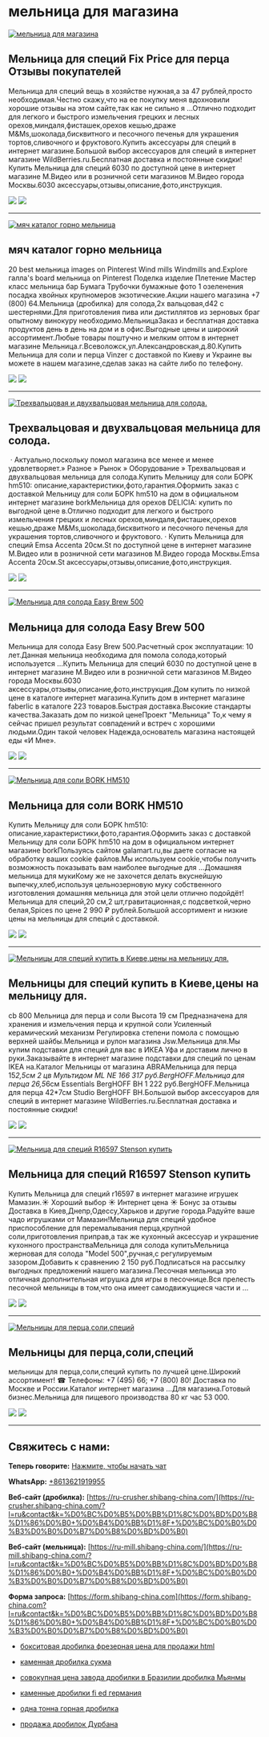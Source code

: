 # мельница для магазина

<a href="https://swt.shibang-china.com/?l=ru&img&k=%D0%BC%D0%B5%D0%BB%D1%8C%D0%BD%D0%B8%D1%86%D0%B0+%D0%B4%D0%BB%D1%8F+%D0%BC%D0%B0%D0%B3%D0%B0%D0%B7%D0%B8%D0%BD%D0%B0" target="_blank">![мельница для магазина](http://static.shibang-china.com/all-800x300/186.jpg)</a>

## Мельница для специй Fix Price для перца Отзывы покупателей
Мельница для специй вещь в хозяйстве нужная,а за 47 рублей,просто необходимая.Честно скажу,что на ее покупку меня вдохновили хорошие отзывы на этом сайте,так как не сильно я …Отлично подходит для легкого и быстрого измельчения грецких и лесных орехов,миндаля,фисташек,орехов кешью,драже M&amp;Ms,шоколада,бисквитного и песочного печенья для украшения тортов,сливочного и фруктового.Купить аксессуары для специй в интернет магазине.Большой выбор аксессуаров для специй в интернет магазине WildBerries.ru.Бесплатная доставка и постоянные скидки!Купить Мельница для специй 6030 по доступной цене в интернет магазине М.Видео или в розничной сети магазинов М.Видео города Москвы.6030 аксессуары,отзывы,описание,фото,инструкция.


<a href="https://whatsapp.shibangsoft.com/WhatsApp.php" target="_blank" title="WhatsApp">![](http://static.shibang-china.com/icon/whatsapp.png)</a> <a href="https://swt.shibang-china.com/?l=ru&icon&k=%D0%BC%D0%B5%D0%BB%D1%8C%D0%BD%D0%B8%D1%86%D0%B0+%D0%B4%D0%BB%D1%8F+%D0%BC%D0%B0%D0%B3%D0%B0%D0%B7%D0%B8%D0%BD%D0%B0" target="_blank">![](http://static.shibang-china.com/icon/chat-ru.png)</a>

---

<a href="https://swt.shibang-china.com/?l=ru&img&k=%D0%BC%D0%B5%D0%BB%D1%8C%D0%BD%D0%B8%D1%86%D0%B0+%D0%B4%D0%BB%D1%8F+%D0%BC%D0%B0%D0%B3%D0%B0%D0%B7%D0%B8%D0%BD%D0%B0" target="_blank">![мяч каталог горно мельница](http://static.shibang-china.com/all-800x300/40.jpg)</a>

## мяч каталог горно мельница
20 best мельница images on Pinterest Wind mills Windmills and.Explore галла's board мельница on Pinterest Поделка изделие Плетение Мастер класс мельница бар Бумага Трубочки бумажные фото 1 озеленения посадка хвойных крупномеров экзотические.Акции нашего магазина +7 (800) 64.Мельница (дробилка) для солода,2х вальцовая,d42 с шестернями.Для приготовления пива или дистиллятов из зерновых браг опытному винокуру необходимо.МельницаЗаказ и бесплатная доставка продуктов день в день на дом и в офис.Выгодные цены и широкий ассортимент.Любые товары поштучно и мелким оптом в интернет магазине Мельница.г.Всеволожск,ул.Александровская,д.80.Купить Мельница для соли и перца Vinzer с доставкой по Киеву и Украине вы можете в нашем магазине,сделав заказ на сайте либо по телефону.


<a href="https://whatsapp.shibangsoft.com/WhatsApp.php" target="_blank" title="WhatsApp">![](http://static.shibang-china.com/icon/whatsapp.png)</a> <a href="https://swt.shibang-china.com/?l=ru&icon&k=%D0%BC%D0%B5%D0%BB%D1%8C%D0%BD%D0%B8%D1%86%D0%B0+%D0%B4%D0%BB%D1%8F+%D0%BC%D0%B0%D0%B3%D0%B0%D0%B7%D0%B8%D0%BD%D0%B0" target="_blank">![](http://static.shibang-china.com/icon/chat-ru.png)</a>

---

<a href="https://swt.shibang-china.com/?l=ru&img&k=%D0%BC%D0%B5%D0%BB%D1%8C%D0%BD%D0%B8%D1%86%D0%B0+%D0%B4%D0%BB%D1%8F+%D0%BC%D0%B0%D0%B3%D0%B0%D0%B7%D0%B8%D0%BD%D0%B0" target="_blank">![Трехвальцовая и двухвальцовая мельница для солода.](http://static.shibang-china.com/all-800x300/1239.jpg)</a>

## Трехвальцовая и двухвальцовая мельница для солода.
&nbsp;&#0183;&#32;Актуально,поскольку помол магазина все менее и менее удовлетворяет.&#187; Разное &#187; Рынок &#187; Оборудование &#187; Трехвальцовая и двухвальцовая мельница для солода.Купить Мельницу для соли БОРК hm510: описание,характеристики,фото,гарантия.Оформить заказ с доставкой Мельницу для соли БОРК hm510 на дом в официальном интернет магазине borkМельница для орехов DELICIA: купить по выгодной цене в.Отлично подходит для легкого и быстрого измельчения грецких и лесных орехов,миндаля,фисташек,орехов кешью,драже M&amp;Ms,шоколада,бисквитного и песочного печенья для украшения тортов,сливочного и фруктового.&nbsp;&#0183;&#32;Купить Мельница для специй Emsa Accenta 20см.St по доступной цене в интернет магазине М.Видео или в розничной сети магазинов М.Видео города Москвы.Emsa Accenta 20см.St аксессуары,отзывы,описание,фото,инструкция.


<a href="https://whatsapp.shibangsoft.com/WhatsApp.php" target="_blank" title="WhatsApp">![](http://static.shibang-china.com/icon/whatsapp.png)</a> <a href="https://swt.shibang-china.com/?l=ru&icon&k=%D0%BC%D0%B5%D0%BB%D1%8C%D0%BD%D0%B8%D1%86%D0%B0+%D0%B4%D0%BB%D1%8F+%D0%BC%D0%B0%D0%B3%D0%B0%D0%B7%D0%B8%D0%BD%D0%B0" target="_blank">![](http://static.shibang-china.com/icon/chat-ru.png)</a>

---

<a href="https://swt.shibang-china.com/?l=ru&img&k=%D0%BC%D0%B5%D0%BB%D1%8C%D0%BD%D0%B8%D1%86%D0%B0+%D0%B4%D0%BB%D1%8F+%D0%BC%D0%B0%D0%B3%D0%B0%D0%B7%D0%B8%D0%BD%D0%B0" target="_blank">![Мельница для солода Easy Brew 500](http://static.shibang-china.com/all-800x300/1482.jpg)</a>

## Мельница для солода Easy Brew 500
Мельница для солода Easy Brew 500.Расчетный срок эксплуатации: 10 лет.Данная мельница необходима для помола солода,который используется …Купить Мельница для специй 6030 по доступной цене в интернет магазине М.Видео или в розничной сети магазинов М.Видео города Москвы.6030 аксессуары,отзывы,описание,фото,инструкция.Дом купить по низкой цене в каталоге интернет магазина.Купить дом в интернет магазине faberlic в каталоге 223 товаров.Быстрая доставка.Высокие стандарты качества.Заказать дом по низкой ценеПроект &quot;Мельница&quot; То,к чему я сейчас пришел результат совпадений и встреч с хорошими людьми.Один такой человек Надежда,основатель магазина настоящей еды &#171;И Мне&#187;.


<a href="https://whatsapp.shibangsoft.com/WhatsApp.php" target="_blank" title="WhatsApp">![](http://static.shibang-china.com/icon/whatsapp.png)</a> <a href="https://swt.shibang-china.com/?l=ru&icon&k=%D0%BC%D0%B5%D0%BB%D1%8C%D0%BD%D0%B8%D1%86%D0%B0+%D0%B4%D0%BB%D1%8F+%D0%BC%D0%B0%D0%B3%D0%B0%D0%B7%D0%B8%D0%BD%D0%B0" target="_blank">![](http://static.shibang-china.com/icon/chat-ru.png)</a>

---

<a href="https://swt.shibang-china.com/?l=ru&img&k=%D0%BC%D0%B5%D0%BB%D1%8C%D0%BD%D0%B8%D1%86%D0%B0+%D0%B4%D0%BB%D1%8F+%D0%BC%D0%B0%D0%B3%D0%B0%D0%B7%D0%B8%D0%BD%D0%B0" target="_blank">![Мельница для соли BORK HM510](http://static.shibang-china.com/all-800x300/1453.jpg)</a>

## Мельница для соли BORK HM510
Купить Мельницу для соли БОРК hm510: описание,характеристики,фото,гарантия.Оформить заказ с доставкой Мельницу для соли БОРК hm510 на дом в официальном интернет магазине borkПользуясь сайтом galamart.ru,вы даете согласие на обработку ваших cookie файлов.Мы используем cookie,чтобы получить возможность показывать вам наиболее выгодные для …Домашняя мельница для мукиКому же не захочется делать вкуснейшую выпечку,хлеб,используя цельнозерновую муку собственного изготовления домашняя мельница для этой цели отлично подойдёт!Мельница для специй,20 см,2 шт,гравитационная,с подсветкой,черно белая,Spices по цене 2 990 ₽ рублей.Большой ассортимент и низкие цены на мельницы для специй с доставкой.


<a href="https://whatsapp.shibangsoft.com/WhatsApp.php" target="_blank" title="WhatsApp">![](http://static.shibang-china.com/icon/whatsapp.png)</a> <a href="https://swt.shibang-china.com/?l=ru&icon&k=%D0%BC%D0%B5%D0%BB%D1%8C%D0%BD%D0%B8%D1%86%D0%B0+%D0%B4%D0%BB%D1%8F+%D0%BC%D0%B0%D0%B3%D0%B0%D0%B7%D0%B8%D0%BD%D0%B0" target="_blank">![](http://static.shibang-china.com/icon/chat-ru.png)</a>

---

<a href="https://swt.shibang-china.com/?l=ru&img&k=%D0%BC%D0%B5%D0%BB%D1%8C%D0%BD%D0%B8%D1%86%D0%B0+%D0%B4%D0%BB%D1%8F+%D0%BC%D0%B0%D0%B3%D0%B0%D0%B7%D0%B8%D0%BD%D0%B0" target="_blank">![Мельницы для специй купить в Киеве,цены на мельницу для.](http://static.shibang-china.com/all-800x300/606.jpg)</a>

## Мельницы для специй купить в Киеве,цены на мельницу для.
cb 800 Мельница для перца и соли Высота 19 см Предназначена для хранения и измельчения перца и крупной соли Усиленный керамический механизм Регулировка степени помола с помощью верхней шайбы.Мельница и рулон магазина Jsw.Мельница для.Мы купим подставки для специй для вас в ИКЕА Уфа и доставим лично в руки.Заказывайте в интернет магазине подставки для специй по ценам IKEA на.Каталог Мельницы от магазина ABRAМельница для перца 15*2,5см 2 цв Мультидом ML NE 166 317 руб.BergHOFF.Мельница для перца 26,5*6см Essentials BergHOFF BH 1 222 руб.BergHOFF.Мельница для перца 42*7см Studio BergHOFF BH.Большой выбор аксессуаров для специй в интернет магазине WildBerries.ru.Бесплатная доставка и постоянные скидки!


<a href="https://whatsapp.shibangsoft.com/WhatsApp.php" target="_blank" title="WhatsApp">![](http://static.shibang-china.com/icon/whatsapp.png)</a> <a href="https://swt.shibang-china.com/?l=ru&icon&k=%D0%BC%D0%B5%D0%BB%D1%8C%D0%BD%D0%B8%D1%86%D0%B0+%D0%B4%D0%BB%D1%8F+%D0%BC%D0%B0%D0%B3%D0%B0%D0%B7%D0%B8%D0%BD%D0%B0" target="_blank">![](http://static.shibang-china.com/icon/chat-ru.png)</a>

---

<a href="https://swt.shibang-china.com/?l=ru&img&k=%D0%BC%D0%B5%D0%BB%D1%8C%D0%BD%D0%B8%D1%86%D0%B0+%D0%B4%D0%BB%D1%8F+%D0%BC%D0%B0%D0%B3%D0%B0%D0%B7%D0%B8%D0%BD%D0%B0" target="_blank">![Мельница для специй R16597 Stenson купить](http://static.shibang-china.com/all-800x300/50.jpg)</a>

## Мельница для специй R16597 Stenson купить
Купить Мельница для специй r16597 в интернет магазине игрушек Мамазин.☀ Хороший выбор ☀ Интернет цена ☀ Бонус за отзывы Доставка в Киев,Днепр,Одессу,Харьков и другие города.Радуйте ваше чадо игрушками от Мамазин!Мельница для специй удобное приспособление для перемалывания перца,крупной соли,приготовления приправ,а так же кухонный аксессуар и украшение кухонного пространстваМельница для солода купитьМельница жерновая для солода &quot;Model 500&quot;,ручная,с регулируемым зазором.Добавить к сравнению 2 150 руб.Подписаться на рассылку выгодных предложений нашего магазина.Песочная мельница это отличная дополнительная игрушка для игры в песочнице.Вся прелесть песочной мельницы в том,что она имеет самодвижущиеся части и …


<a href="https://whatsapp.shibangsoft.com/WhatsApp.php" target="_blank" title="WhatsApp">![](http://static.shibang-china.com/icon/whatsapp.png)</a> <a href="https://swt.shibang-china.com/?l=ru&icon&k=%D0%BC%D0%B5%D0%BB%D1%8C%D0%BD%D0%B8%D1%86%D0%B0+%D0%B4%D0%BB%D1%8F+%D0%BC%D0%B0%D0%B3%D0%B0%D0%B7%D0%B8%D0%BD%D0%B0" target="_blank">![](http://static.shibang-china.com/icon/chat-ru.png)</a>

---

<a href="https://swt.shibang-china.com/?l=ru&img&k=%D0%BC%D0%B5%D0%BB%D1%8C%D0%BD%D0%B8%D1%86%D0%B0+%D0%B4%D0%BB%D1%8F+%D0%BC%D0%B0%D0%B3%D0%B0%D0%B7%D0%B8%D0%BD%D0%B0" target="_blank">![Мельницы для перца,соли,специй](http://static.shibang-china.com/all-800x300/1040.jpg)</a>

## Мельницы для перца,соли,специй
мельницы для перца,соли,специй купить по лучшей цене.Широкий ассортимент! ☎ Телефоны: +7 (495) 66; +7 (800) 80! Доставка по Москве и России.Каталог интернет магазина …Для магазина.Готовый бизнес.Мельница для пищевого производства 80 кг час 53 000.

<a href="https://whatsapp.shibangsoft.com/WhatsApp.php" target="_blank" title="WhatsApp">![](http://static.shibang-china.com/icon/whatsapp.png)</a> <a href="https://swt.shibang-china.com/?l=ru&icon&k=%D0%BC%D0%B5%D0%BB%D1%8C%D0%BD%D0%B8%D1%86%D0%B0+%D0%B4%D0%BB%D1%8F+%D0%BC%D0%B0%D0%B3%D0%B0%D0%B7%D0%B8%D0%BD%D0%B0" target="_blank">![](http://static.shibang-china.com/icon/chat-ru.png)</a>

---
## Свяжитесь с нами:

**Теперь говорите:** [Нажмите, чтобы начать чат](https://swt.shibang-china.com?l=ru&contact&k=%D0%BC%D0%B5%D0%BB%D1%8C%D0%BD%D0%B8%D1%86%D0%B0+%D0%B4%D0%BB%D1%8F+%D0%BC%D0%B0%D0%B3%D0%B0%D0%B7%D0%B8%D0%BD%D0%B0)

**WhatsApp:**  [+8613621919955](https://whatsapp.shibangsoft.com/WhatsApp.php)

**Веб-сайт (дробилка):** [https://ru-crusher.shibang-china.com/](https://ru-crusher.shibang-china.com/?l=ru&contact&k=%D0%BC%D0%B5%D0%BB%D1%8C%D0%BD%D0%B8%D1%86%D0%B0+%D0%B4%D0%BB%D1%8F+%D0%BC%D0%B0%D0%B3%D0%B0%D0%B7%D0%B8%D0%BD%D0%B0)

**Веб-сайт (мельница):** [https://ru-mill.shibang-china.com/](https://ru-mill.shibang-china.com/?l=ru&contact&k=%D0%BC%D0%B5%D0%BB%D1%8C%D0%BD%D0%B8%D1%86%D0%B0+%D0%B4%D0%BB%D1%8F+%D0%BC%D0%B0%D0%B3%D0%B0%D0%B7%D0%B8%D0%BD%D0%B0)

**Форма запроса:** [https://form.shibang-china.com](https://form.shibang-china.com?l=ru&contact&k=%D0%BC%D0%B5%D0%BB%D1%8C%D0%BD%D0%B8%D1%86%D0%B0+%D0%B4%D0%BB%D1%8F+%D0%BC%D0%B0%D0%B3%D0%B0%D0%B7%D0%B8%D0%BD%D0%B0)

* [бокситовая дробилка фрезерная цена для продажи html](../125/%D0%B1%D0%BE%D0%BA%D1%81%D0%B8%D1%82%D0%BE%D0%B2%D0%B0%D1%8F%20%D0%B4%D1%80%D0%BE%D0%B1%D0%B8%D0%BB%D0%BA%D0%B0%20%D1%84%D1%80%D0%B5%D0%B7%D0%B5%D1%80%D0%BD%D0%B0%D1%8F%20%D1%86%D0%B5%D0%BD%D0%B0%20%D0%B4%D0%BB%D1%8F%20%D0%BF%D1%80%D0%BE%D0%B4%D0%B0%D0%B6%D0%B8%20html.md)

* [каменная дробилка сукма](../122/%D0%BA%D0%B0%D0%BC%D0%B5%D0%BD%D0%BD%D0%B0%D1%8F%20%D0%B4%D1%80%D0%BE%D0%B1%D0%B8%D0%BB%D0%BA%D0%B0%20%D1%81%D1%83%D0%BA%D0%BC%D0%B0.md)

* [совокупная цена завода дробилки в Бразилии дробилка Мьянмы](../123/%D1%81%D0%BE%D0%B2%D0%BE%D0%BA%D1%83%D0%BF%D0%BD%D0%B0%D1%8F%20%D1%86%D0%B5%D0%BD%D0%B0%20%D0%B7%D0%B0%D0%B2%D0%BE%D0%B4%D0%B0%20%D0%B4%D1%80%D0%BE%D0%B1%D0%B8%D0%BB%D0%BA%D0%B8%20%D0%B2%20%D0%91%D1%80%D0%B0%D0%B7%D0%B8%D0%BB%D0%B8%D0%B8%20%D0%B4%D1%80%D0%BE%D0%B1%D0%B8%D0%BB%D0%BA%D0%B0%20%D0%9C%D1%8C%D1%8F%D0%BD%D0%BC%D1%8B.md)

* [каменные дробилки fi ed германия](../122/%D0%BA%D0%B0%D0%BC%D0%B5%D0%BD%D0%BD%D1%8B%D0%B5%20%D0%B4%D1%80%D0%BE%D0%B1%D0%B8%D0%BB%D0%BA%D0%B8%20fi%20ed%20%D0%B3%D0%B5%D1%80%D0%BC%D0%B0%D0%BD%D0%B8%D1%8F.md)

* [одна тонна горная дробилка](../121/%D0%BE%D0%B4%D0%BD%D0%B0%20%D1%82%D0%BE%D0%BD%D0%BD%D0%B0%20%D0%B3%D0%BE%D1%80%D0%BD%D0%B0%D1%8F%20%D0%B4%D1%80%D0%BE%D0%B1%D0%B8%D0%BB%D0%BA%D0%B0.md)

* [продажа дробилок Дурбана](../121/%D0%BF%D1%80%D0%BE%D0%B4%D0%B0%D0%B6%D0%B0%20%D0%B4%D1%80%D0%BE%D0%B1%D0%B8%D0%BB%D0%BE%D0%BA%20%D0%94%D1%83%D1%80%D0%B1%D0%B0%D0%BD%D0%B0.md)